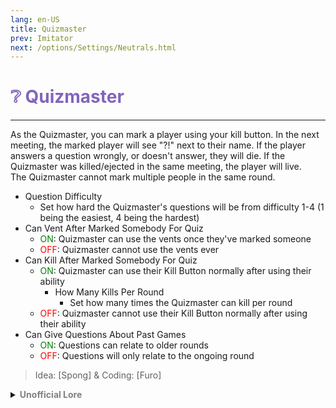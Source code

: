 ```yaml
---
lang: en-US
title: Quizmaster
prev: Imitator
next: /options/Settings/Neutrals.html
---
```


# <font color=#8464bc>❔ <b>Quizmaster</b></font> <Badge text="Experimental" type="tip" vertical="middle"/>
---

As the Quizmaster, you can mark a player using your kill button. In the next meeting, the marked player will see "?!" next to their name. If the player answers a question wrongly, or doesn't answer, they will die. If the Quizmaster was killed/ejected in the same meeting, the player will live.<br>
The Quizmaster cannot mark multiple people in the same round.

* Question Difficulty
  * Set how hard the Quizmaster's questions will be from difficulty 1-4 (1 being the easiest, 4 being the hardest)
* Can Vent After Marked Somebody For Quiz
  * <font color=green>ON</font>: Quizmaster can use the vents once they've marked someone
  * <font color=red>OFF</font>: Quizmaster cannot use the vents ever
* Can Kill After Marked Somebody For Quiz
  * <font color=green>ON</font>: Quizmaster can use their Kill Button normally after using their ability
    * How Many Kills Per Round
      * Set how many times the Quizmaster can kill per round
  * <font color=red>OFF</font>: Quizmaster cannot use their Kill Button normally after using their ability
* Can Give Questions About Past Games
  * <font color=green>ON</font>: Questions can relate to older rounds
  * <font color=red>OFF</font>: Questions will only relate to the ongoing round

> Idea: [Spong] & Coding: [Furo]

<details>
<summary><b><font color=gray>Unofficial Lore</font></b></summary>

Placeholder: This role is a ROLE OH EM GOSH
> Submitted by: Member
</details>